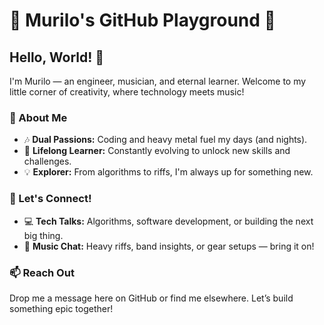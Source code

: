 # 🎸 Murilo's GitHub Playground 🌌

## Hello, World! 👋  
I'm Murilo — an engineer, musician, and eternal learner. Welcome to my little corner of creativity, where technology meets music!

### 🚀 About Me  
- 🎶 **Dual Passions:** Coding and heavy metal fuel my days (and nights).  
- 🌱 **Lifelong Learner:** Constantly evolving to unlock new skills and challenges.  
- 💡 **Explorer:** From algorithms to riffs, I'm always up for something new.  

### 💬 Let's Connect!  
- 💻 **Tech Talks:** Algorithms, software development, or building the next big thing.  
- 🎸 **Music Chat:** Heavy riffs, band insights, or gear setups — bring it on!  

### 📫 Reach Out  
Drop me a message here on GitHub or find me elsewhere. Let’s build something epic together!
